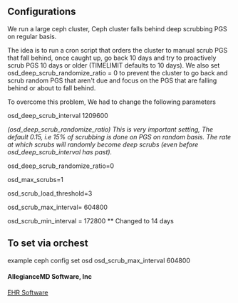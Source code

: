 ## Configurations
We run a large ceph cluster, Ceph cluster falls behind deep scrubbing PGS on regular basis.

The idea is to run a cron script that orders the cluster to manual scrub PGS that fall behind, once caught up, go back 10 days and try to proactively scrub PGS 10 days or older (TIMELIMIT defaults to 10 days). We also set osd_deep_scrub_randomize_ratio = 0 to prevent the cluster to go back and scrub random PGS that aren't due and focus on the PGS that are falling behind or about to fall behind.

To overcome this problem, We had to change the following parameters

osd_deep_scrub_interval 1209600

_(osd_deep_scrub_randomize_ratio) This is very important setting, The default 0.15, i.e 15% of scrubbing is done on PGS on random basis. The rate at which scrubs will randomly become deep scrubs (even before osd_deep_scrub_interval has past)._

osd_deep_scrub_randomize_ratio=0

osd_max_scrubs=1

osd_scrub_load_threshold=3

osd_scrub_max_interval= 604800

osd_scrub_min_interval =  172800 ** Changed to 14 days

## To set via orchest
example
ceph config set osd osd_scrub_max_interval 604800

#### AllegianceMD Software, Inc
[EHR Software](https://allegiancemd.com)
